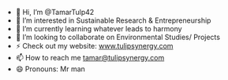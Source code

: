 - 👋 Hi, I’m @TamarTulp42
- 👀 I’m interested in Sustainable Research & Entrepreneurship
- 🌱 I’m currently learning whatever leads to harmony
- 💞️ I’m looking to collaborate on Environmental Studies/ Projects
- ⚡ Check out my website: www.tulipsynergy.com
- 📫 How to reach me tamar@tulipsynergy.com
- 😄 Pronouns: Mr man

<!---
TamarTulp42/TamarTulp42 is a ✨ special ✨ repository because its `README.md` (this file) appears on your GitHub profile.
You can click the Preview link to take a look at your changes.
--->
